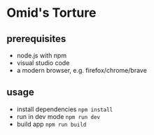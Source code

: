 # Omid's Torture

## prerequisites
* node.js with npm
* visual studio code
* a modern browser, e.g. firefox/chrome/brave

## usage
* install dependencies `npm install`
* run in dev mode `npm run dev`
* build app `npm run build`
